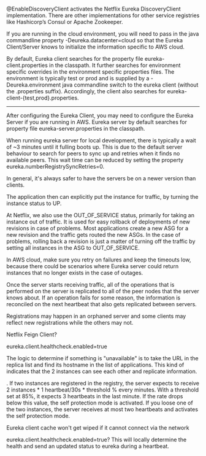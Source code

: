 @EnableDiscoveryClient activates the Netflix Eureka DiscoveryClient implementation. There are other implementations for other service registries like Hashicorp’s Consul or Apache Zookeeper.

If you are running in the cloud environment, you will need to pass in the java commandline property -Deureka.datacenter=cloud so that the Eureka Client/Server knows to initialize the information specific to AWS cloud.

By default, Eureka client searches for the property file eureka-client.properties in the classpath. It further searches for environment specific overrides in the environment specific properties files. The environment is typically test or prod and is supplied by a -Deureka.environment java commandline switch to the eureka client (without the .properties suffix). Accordingly, the client also searches for eureka-client-{test,prod}.properties.

--------
After configuring the Eureka Client, you may need to configure the Eureka Server if you are running in AWS. Eureka server by default searches for property file eureka-server.properties in the classpath.

When running eureka server for local development, there is typically a wait of ~3 minutes until it fulling boots up. This is due to the default server behaviour to search for peers to sync up and retries when it finds no available peers. This wait time can be reduced by setting the property eureka.numberRegistrySyncRetries=0.

In general, it's always safer to have the servers be on a newer version than clients.

The application then can explicitly put the instance for traffic, by turning the instance status to UP.

At Netflix, we also use the OUT_OF_SERVICE status, primarily for taking an instance out of traffic. It is used for easy rollback of deployments of new revisions in case of problems. Most applications create a new ASG for a new revision and the traffic gets routed the new ASGs. In the case of problems, rolling back a revision is just a matter of turning off the traffic by setting all instances in the ASG to OUT_OF_SERVICE.

In AWS cloud, make sure you retry on failures and keep the timeouts low, because there could be scenarios where Eureka server could return instances that no longer exists in the case of outages.

Once the server starts receiving traffic, all of the operations that is performed on the server is replicated to all of the peer nodes that the server knows about. If an operation fails for some reason, the information is reconciled on the next heartbeat that also gets replicated between servers.

Registrations may happen in an orphaned server and some clients may reflect new registrations while the others may not.

Netflix Feign Client?

eureka.client.healthcheck.enabled=true

The logic to determine if something is "unavailable" is to take the URL in the replica list and find its hostname in the list of applications. This kind of indicates that the 2 instances can see each other and replicate information.

. If two instances are registered in the registry, the server expects to receive 2 instances * 1 heartbeat/30s * threshold % every minutes. With a threshold set at 85%, it expects 3 heartbeats in the last minute. If the rate drops below this value, the self protection mode is activated. If you loose one of the two instances, the server receives at most two heartbeats and activates the self protection mode.

Eureka client cache won't get wiped if it cannot connect via the network

eureka.client.healthcheck.enabled=true? This will locally determine the health and send an updated status to eureka during a heartbeat.
